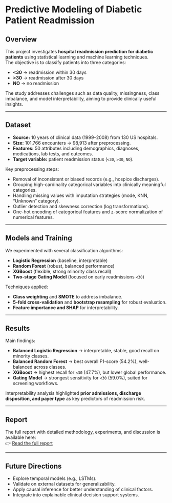 # Predictive Modeling of Diabetic Patient Readmission

## Overview
This project investigates **hospital readmission prediction for diabetic patients** using statistical learning and machine learning techniques.  
The objective is to classify patients into three categories:
- **<30** → readmission within 30 days  
- **>30** → readmission after 30 days  
- **NO** → no readmission  

The study addresses challenges such as data quality, missingness, class imbalance, and model interpretability, aiming to provide clinically useful insights.

---

## Dataset
- **Source:** 10 years of clinical data (1999–2008) from 130 US hospitals.  
- **Size:** 101,766 encounters → 98,913 after preprocessing.  
- **Features:** 50 attributes including demographics, diagnoses, medications, lab tests, and outcomes.  
- **Target variable:** patient readmission status (`<30`, `>30`, `NO`).  

Key preprocessing steps:
- Removal of inconsistent or biased records (e.g., hospice discharges).  
- Grouping high-cardinality categorical variables into clinically meaningful categories.  
- Handling missing values with imputation strategies (mode, KNN, “Unknown” category).  
- Outlier detection and skewness correction (log transformations).  
- One-hot encoding of categorical features and z-score normalization of numerical features.  

---

## Models and Training
We experimented with several classification algorithms:
- **Logistic Regression** (baseline, interpretable)  
- **Random Forest** (robust, balanced performance)  
- **XGBoost** (flexible, strong minority class recall)  
- **Two-stage Gating Model** (focused on early readmissions `<30`)  

Techniques applied:
- **Class weighting** and **SMOTE** to address imbalance.  
- **5-fold cross-validation** and **bootstrap resampling** for robust evaluation.  
- **Feature importance and SHAP** for interpretability.  

---

## Results
Main findings:
- **Balanced Logistic Regression** → interpretable, stable, good recall on minority classes.  
- **Balanced Random Forest** → best overall F1-score (54.2%), well-balanced across classes.  
- **XGBoost** → highest recall for `<30` (47.7%), but lower global performance.  
- **Gating Model** → strongest sensitivity for `<30` (59.0%), suited for screening workflows.  

Interpretability analysis highlighted **prior admissions, discharge disposition, and payer type** as key predictors of readmission risk.

---

## Report
The full report with detailed methodology, experiments, and discussion is available here:  
👉 [Read the full report](./docs/SLHD.pdf)

---

## Future Directions
- Explore temporal models (e.g., LSTMs).  
- Validate on external datasets for generalizability.  
- Apply causal inference for better understanding of clinical factors.  
- Integrate into explainable clinical decision support systems.  

